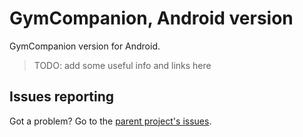 GymCompanion, Android version
=============================

GymCompanion version for Android.

> TODO: add some useful info and links here

Issues reporting
----------------

Got a problem? Go to the [parent project's issues](issues).

[issues]:https://github.com/igorsantos07/GymCompanion/labels/env:Android%20Web%20UI
